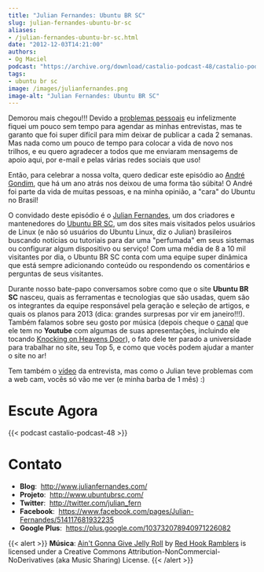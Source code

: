 ```yaml
---
title: "Julian Fernandes: Ubuntu BR SC"
slug: julian-fernandes-ubuntu-br-sc
aliases:
- /julian-fernandes-ubuntu-br-sc.html
date: "2012-12-03T14:21:00"
authors:
- Og Maciel
podcast: "https://archive.org/download/castalio-podcast-48/castalio-podcast-48.mp3"
tags:
- ubuntu br sc
image: /images/julianfernandes.png
image-alt: "Julian Fernandes: Ubuntu BR SC"
---
```


Demorou mais chegou!!! Devido a [problemas
pessoais](http://www.castalio.info/aviso-aos-navegantes/) eu
infelizmente fiquei um pouco sem tempo para agendar as minhas
entrevistas, mas te garanto que foi super difícil para mim deixar de
publicar a cada 2 semanas. Mas nada como um pouco de tempo para colocar
a vida de novo nos trilhos, e eu quero agradecer a todos que me enviaram
mensagems de apoio aqui, por e-mail e pelas várias redes sociais que
uso!

Então, para celebrar a nossa volta, quero dedicar este episódio ao
[André Gondim](http://bit.ly/VfgrTE), que há um ano atrás nos deixou de
uma forma tão súbita! O André foi parte da vida de muitas pessoas, e na
minha opinião, a \"cara\" do Ubuntu no Brasil!

O convidado deste episódio é o [Julian
Fernandes](http://www.julianfernandes.com/), um dos criadores e
mantenedores do [Ubuntu BR SC](http://www.ubuntubrsc.com/), um dos sites
mais visitados pelos usuários de Linux (e não só usuários do Ubuntu
Linux, diz o Julian) brasileiros buscando notícias ou tutoriais para dar
uma \"perfumada\" em seus sistemas ou configurar algum dispositivo ou
serviço! Com uma média de 8 a 10 mil visitantes por dia, o Ubuntu BR SC
conta com uma equipe super dinâmica que está sempre adicionando conteúdo
ou respondendo os comentários e perguntas de seus visitantes.

Durante nosso bate-papo conversamos sobre como que o site **Ubuntu BR
SC** nasceu, quais as ferramentas e tecnologias que são usadas, quem são
os integrantes da equipe responsável pela geração e seleção de artigos,
e quais os planos para 2013 (dica: grandes surpresas por vir em
janeiro!!!). Também falamos sobre seu gosto por música (depois cheque o
[canal](http://www.youtube.com/user/JuHitoriX) que ele tem no
**Youtube** com algumas de suas apresentações, incluindo ele tocando
[Knocking on Heavens
Door](http://www.youtube.com/watch?v=-wv0K9S7xbA&list=UUVwPM6qoLRlRJJbucSOXzug&index=4&feature=plcp)),
o fato dele ter parado a universidade para trabalhar no site, seu Top 5,
e como que vocês podem ajudar a manter o site no ar!

Tem também o [vídeo](http://bit.ly/XgekVI) da entrevista, mas como o
Julian teve problemas com a web cam, vocês só vão me ver (e minha barba
de 1 mês) :)

# Escute Agora

{{< podcast castalio-podcast-48 >}}

# Contato

- **Blog**:  http://www.julianfernandes.com/
- **Projeto**:  http://www.ubuntubrsc.com/
- **Twitter**:  http://twitter.com/julian_fern
- **Facebook**:  https://www.facebook.com/pages/Julian-Fernandes/514117681932235
- **Google Plus**:  https://plus.google.com/103732078940971226082

{{< alert >}}
**Música**: [Ain\'t Gonna Give Jelly
Roll](http://freemusicarchive.org/music/Red_Hook_Ramblers/Live__WFMU_on_Antique_Phonograph_Music_Program_with_MAC_Feb_8_2011/Red_Hook_Ramblers_-_12_-_Aint_Gonna_Give_Jelly_Roll)
by [Red Hook Ramblers](http://www.redhookramblers.com/) is licensed under a
Creative Commons Attribution-NonCommercial-NoDerivatives (aka Music Sharing)
License.
{{< /alert >}}
